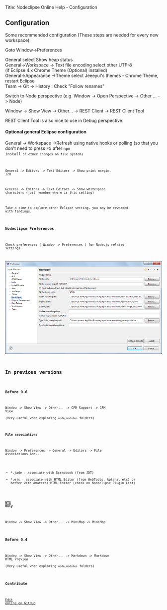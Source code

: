 Title:  Nodeclipse Online Help - Configuration  

## Configuration

Some recommended configuration (These steps are needed for every new workspace):

Goto Window->Preferences 

General select Show heap status  
General->Workspace -> Text file encoding select other UTF-8  
(if Eclipse 4.x Chrome Theme (Optional) installed)  
General->Appearance ->Theme select Jeeeyul's themes - Chrome Theme, restart Eclipse  
Team -> Git -> History : Check "Follow renames"  

Switch to Node perspective (e.g. Window -> Open Perspective -> Other ... -> Node)

Window -> Show View -> Other... -> REST Client -> REST Client Tool

REST Client Tool is also nice to use in Debug perspective.

#### Optional general Eclipse configuration

General -> Workspace ->Refresh using native hooks or polling (so that you don't need to press <kbd>F5</kbd>
 after <code>npm install<code> or other changes on file system)

General -> Editors -> Text Editors -> Show print margin, 120

General -> Editors -> Text Editors -> Show whitespace characters (just remeber where is this setting)
 
Take a time to explore other Eclipse setting, you may be rewarded with findings. 

### Nodeclipse Preferences

Check preferences ( Window -> Preferences ) for Node.js related settings.

![](images/Nodeclipse-Preferences.png)

## In previous versions

### Before 0.6

Window -> Show View -> Other... -> GFM Support -> GFM View  
(Very useful when exploring <code>node_modules</code> folders) 

#### File associations

Window -> Preferences -> General -> Editors -> File Associations <kbd>Add...</kbd>

- *.jade - associate with Scrapbook (from JDT)
- *.ejs - associate with HTML Editor (from WebTools, Aptana, etc)
 or better with Amateras HTML Editor (check on Nodeclipse Plugin List)

#### [NTS](http://www.nodeclipse.org/nts/) Only

Window -> Show View -> Other... -> MiniMap -> MiniMap
  
### Before 0.4
  
Window -> Show View -> Other... -> Markdown -> Markdown HTML Preview  
(Very useful when exploring <code>node_modules</code> folders) 

### Contribute

<a href="https://github.com/Nodeclipse/nodeclipse-1/blob/master/org.nodeclipse.help/contents/configuration.md" target="_blank">Edit online on GitHub</a>
